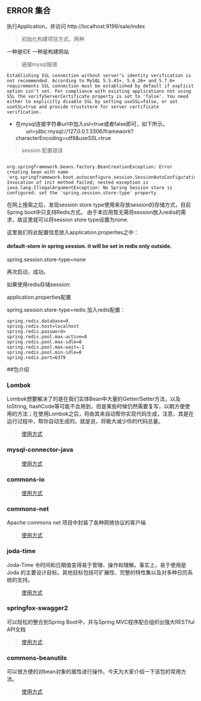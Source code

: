 ## ERROR 集合

执行Application，并访问 http://localhost:9199/sale/index

> 初始化构建项目方式，两种

一种是IDE
一种是构建网站

> 链接mysql报错

```$xslt
Establishing SSL connection without server's identity verification is not recommended. According to MySQL 5.5.45+, 5.6.26+ and 5.7.6+ requirements SSL connection must be established by default if explicit option isn't set. For compliance with existing applications not using SSL the verifyServerCertificate property is set to 'false'. You need either to explicitly disable SSL by setting useSSL=false, or set useSSL=true and provide truststore for server certificate verification.
```

* 在mysql连接字符串url中加入ssl=true或者false即可，如下所示。
  　　url=jdbc:mysql://127.0.0.1:3306/framework?characterEncoding=utf8&useSSL=true
  
> session 配置错误

```$xslt

org.springframework.beans.factory.BeanCreationException: Error creating bean with name 'org.springframework.boot.autoconfigure.session.SessionAutoConfiguration$SessionRepositoryValidator': Invocation of init method failed; nested exception is java.lang.IllegalArgumentException: No Spring Session store is configured: set the 'spring.session.store-type' property
```

在网上搜索之后，发现session store type使用来存放session的存储方式，目前Spring boot中只支持Redis方式。 由于本应用暂无需将session放入redis的需求，故这里就可以将session store type设置为none.

 这里我们将此配置信息放入application.properites之中：

#### default-store in spring session. it will be set in redis only outside.

spring.session.store-type=none

再次启动，成功。

如果使用redis存储session:

application.properties配置

spring.session.store-type=redis
加入redis配置：

```
spring.redis.database=0
spring.redis.host=localhost
spring.redis.password=
spring.redis.pool.max-active=8
spring.redis.pool.max-idle=8
spring.redis.pool.max-wait=-1
spring.redis.pool.min-idle=0
spring.redis.port=6379
```



##包介绍

### Lombok

Lombok想要解决了的是在我们实体Bean中大量的Getter/Setter方法，以及toString, hashCode等可能不会用到，但是某些时候仍然需要复写，以期方便使用的方法；在使用Lombok之后，将由其来自动帮你实现代码生成，注意，其是在运行过程中，帮你自动生成的。就是说，将极大减少你的代码总量。

> [使用方式](http://blog.csdn.net/blueheart20/article/details/52909775)

### mysql-connector-java

> [使用方式](http://blog.csdn.net/catoop/article/details/50507516)


### commons-io

> [使用方式](http://blog.csdn.net/tiantang_1986/article/details/51034401)

### commons-net

Apache commons net 项目中封装了各种网络协议的客户端

> [使用方式](http://blog.csdn.net/ffm83/article/details/42144363)

### joda-time

Joda-Time 令时间和日期值变得易于管理、操作和理解。事实上，易于使用是 Joda 的主要设计目标。其他目标包括可扩展性、完整的特性集以及对多种日历系统的支持。
> [使用方式](https://www.ibm.com/developerworks/cn/java/j-jodatime.html)


### springfox-swagger2

可以轻松的整合到Spring Boot中，并与Spring MVC程序配合组织出强大RESTful API文档
> [使用方式](https://www.cnblogs.com/xiaohanghang/p/6018654.html)

### commons-beanutils

可以很方便的对bean对象的属性进行操作。今天为大家介绍一下该包的常用方法。
> [使用方式](http://blog.csdn.net/jianggujin/article/details/51104949)
